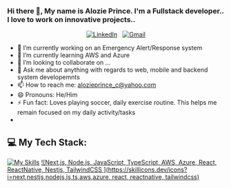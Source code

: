 ### Hi there 👋, My name is Alozie Prince. I'm a Fullstack developer.. I love to work on innovative projects..

<div align="center">

[![LinkedIn](https://skillicons.dev/icons?i=linkedin)](https://www.linkedin.com/in/prince-alozie-68a161a2/) &nbsp;
[![Gmail](https://skillicons.dev/icons?i=gmail)](mailto:ecriphlimited@gmail.com?subject=Hello%20Prince,%20From%20Github)

</div>

- 🔭 I’m currently working on an Emergency Alert/Response system
- 🌱 I’m currently learning AWS and Azure
- 👯 I’m looking to collaborate on ...
- 💬 Ask me about anything with regards to web, mobile and backend system developemnts
- 📫 How to reach me: alozieprince_c@yahoo.com
- 😄 Pronouns: He/Him
- ⚡ Fun fact: Loves playing soccer, daily exercise routine. This helps me remain focused on my daily activity/tasks
- 
## 💻 My Tech Stack:

[![My Skills](https://skillicons.dev/icons?i=js,html,css,nodejs,nestjs,next)](https://skillicons.dev)
[![Next.js, Node.js, JavaScript, TypeScript, AWS, Azure, React, ReactNative, Nestjs, TailwindCSS ](https://skillicons.dev/icons?i=next,nestjs,nodejs,js,ts,aws,azure, react, reactnative, tailwindcss)](https://skillicons.dev)
